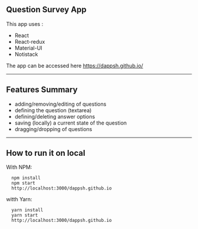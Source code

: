 ## Question Survey App

This app uses :
- React
- React-redux
- Material-UI
- Notistack

The app can be accessed here https://dappsh.github.io/

---

## Features Summary

- adding/removing/editing of questions
- defining the question (textarea)
- defining/deleting answer options
- saving (locally) a current state of the question
- dragging/dropping of questions

---

## How to run it on local

With NPM:

      npm install
      npm start
      http://localhost:3000/dappsh.github.io

witth Yarn:

      yarn install
      yarn start
      http://localhost:3000/dappsh.github.io
